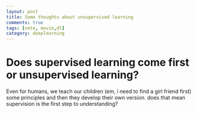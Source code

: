 ```yaml
---
layout: post
title: Some thoughts about unsupervised learning
comments: true
tags: [note, movie,dl]
category: deeplearning
---
```


# Does supervised learning come first or unsupervised learning?

Even for humans, we teach our children (em, i need to find a girl friend first) some principles and then they develop their own version.
does that mean supervision is the first step to understanding?



